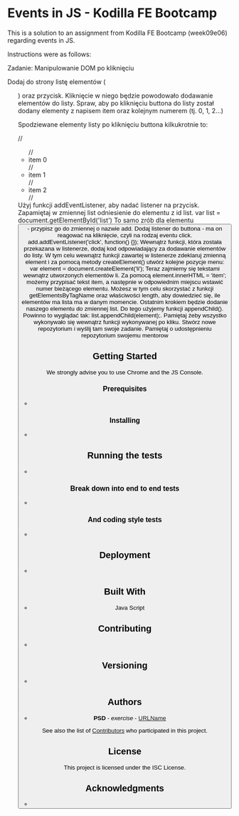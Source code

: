 # Events in JS - Kodilla FE Bootcamp

This is a solution to an assignment from Kodilla FE Bootcamp (week09e06) regarding events in JS.

Instructions were as follows:

Zadanie: Manipulowanie DOM po kliknięciu

Dodaj do strony listę elementów (<ul>) oraz przycisk. Kliknięcie w niego będzie powodowało dodawanie elementów do listy.
Spraw, aby po kliknięciu buttona do listy został dodany elementy z napisem item oraz kolejnym numerem (tj. 0, 1, 2...)

Spodziewane elementy listy po kliknięciu buttona kilkukrotnie to:

// <ul id="list">
//   <li>item 0</li>
//   <li>item 1</li>
//   <li>item 2</li>
// </ul>
Użyj funkcji addEventListener, aby nadać listener na przycisk.
Zapamiętaj w zmiennej list odniesienie do elementu z id list.
var list = document.getElementById('list')
To samo zrób dla elementu <button> - przypisz go do zmiennej o nazwie add.
Dodaj listener do buttona - ma on reagować na kliknięcie, czyli na rodzaj eventu click.
add.addEventListener('click', function() {});
Wewnątrz funkcji, która została przekazana w listenerze, dodaj kod odpowiadający za dodawanie elementów do listy.
W tym celu wewnątrz funkcji zawartej w listenerze zdeklaruj zmienną element i za pomocą metody createElement() utwórz kolejne pozycje menu:
var element = document.createElement('li');
Teraz zajmiemy się tekstami wewnątrz utworzonych elementów li. Za pomocą element.innerHTML = 'item'; możemy przypisać tekst item, a następnie w odpowiednim miejscu wstawić numer bieżącego elementu.
Możesz w tym celu skorzystać z funkcji getElementsByTagName oraz właściwości length, aby dowiedzieć się, ile elementów ma lista ma w danym momencie.
Ostatnim krokiem będzie dodanie naszego elementu do zmiennej list. Do tego użyjemy funkcji appendChild(). Powinno to wyglądać tak: list.appendChild(element);. Pamiętaj żeby wszystko wykonywało się wewnątrz funkcji wykonywanej po kliku.
Stwórz nowe repozytorium i wyślij tam swoje zadanie. Pamiętaj o udostępnieniu repozytorium swojemu mentorow

## Getting Started

We strongly advise you to use Chrome and the JS Console. 

### Prerequisites

-

### Installing

-

## Running the tests

-

### Break down into end to end tests

-

### And coding style tests

-

## Deployment

-

## Built With
* Java Script

## Contributing
-

## Versioning

-

## Authors

* **PSD** - *exercise* - [URLName](URL)

See also the list of [Contributors](https://github.com/psdubowik/kodilla-w09e06-js-events/graphs/contributors) who participated in this project.

## License

This project is licensed under the ISC License.

## Acknowledgments
-
